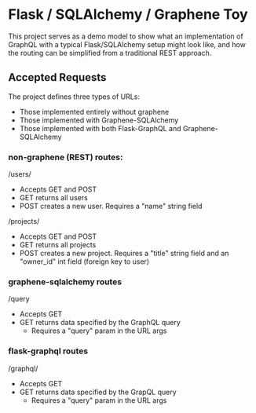 # Flask / SQLAlchemy / Graphene Toy

This project serves as a demo model to show what an implementation of GraphQL
with a typical Flask/SQLAlchemy setup might look like, and how the routing
can be simplified from a traditional REST approach.


## Accepted Requests

The project defines three types of URLs:

- Those implemented entirely without graphene
- Those implemented with Graphene-SQLAlchemy
- Those implemented with both Flask-GraphQL and Graphene-SQLAlchemy


### non-graphene (REST) routes:

/users/
- Accepts GET and POST
- GET returns all users
- POST creates a new user. Requires a "name" string field


/projects/
- Accepts GET and POST
- GET returns all projects
- POST creates a new project. Requires a "title" string field and an "owner_id" int field (foreign key to user)



### graphene-sqlalchemy routes

/query
- Accepts GET
- GET returns data specified by the GraphQL query
    - Requires a "query" param in the URL args



### flask-graphql routes

/graphql/
- Accepts GET
- GET returns data specified by the GrapQL query
    - Requires a "query" param in the URL args
